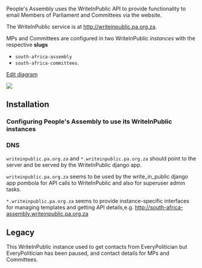 People's Assembly uses the WriteInPublic API to provide functionality to email Members of Parliament and Committees via the website.

The WriteInPublic service is at http://writeinpublic.pa.org.za.

MPs and Committees are configured in two WriteInPublic _instances_ with the respective **slugs** 

- `south-africa-assembly`
- `south-africa-committees`.

[Edit diagram](https://docs.google.com/drawings/d/1-Gvynn2s62mIn1hZemxf3cESYyVfObt18supQ5sU0nw/edit)

<img src="https://docs.google.com/drawings/d/e/2PACX-1vQPyYFAZPMebpX71N3ceQQwnA13c9l-5boMXzKZiSodJlJTAhe3oo4nvHYTlNnFeH6xnnSHu1DKhjUH/pub?w=1440&amp;h=1080">


## Installation

### Configuring People's Assembly to use its WriteInPublic instances



### DNS

`writeinpublic.pa.org.za` and `*.writeinpublic.pa.org.za` should point to the server and be served by the WriteInPublic django app.

`writeinpublic.pa.org.za` seems to be used by the write_in_public django app pombola for API calls to WriteInPublic and also for superuser admin tasks.

`*.writeinpublic.pa.org.za` seems to provide instance-specific interfaces for managing templates and getting API details,e.g. http://south-africa-assembly.writeinpublic.pa.org.za 


## Legacy

This WriteInPublic instance used to get contacts from EveryPolitician but EveryPolitician has been paused, and contact details for MPs and Committees.


